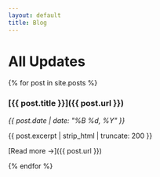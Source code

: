 ```yaml
---
layout: default
title: Blog
---
```


# All Updates

{% for post in site.posts %}
### [{{ post.title }}]({{ post.url }})
*{{ post.date | date: "%B %d, %Y" }}*

{{ post.excerpt | strip_html | truncate: 200 }}

[Read more →]({{ post.url }})

{% endfor %}
